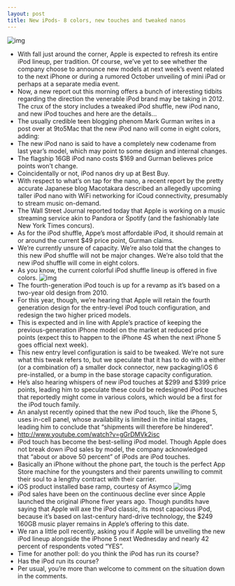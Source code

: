 ```yaml
---
layout: post
title: New iPods- 8 colors, new touches and tweaked nanos
---
```

![img](http://media.idownloadblog.com/wp-content/uploads/2012/07/Next-iPod-nano-render.jpg)
* With fall just around the corner, Apple is expected to refresh its entire iPod lineup, per tradition. Of course, we’ve yet to see whether the company choose to announce new models at next week’s event related to the next iPhone or during a rumored October unveiling of mini iPad or perhaps at a separate media event.
* Now, a new report out this morning offers a bunch of interesting tidbits regarding the direction the venerable iPod brand may be taking in 2012. The crux of the story includes a tweaked iPod shuffle, new iPod nano, and new iPod touches and here are the details…
* The usually credible teen blogging phenom Mark Gurman writes in a post over at 9to5Mac that the new iPod nano will come in eight colors, adding:
* The new iPod nano is said to have a completely new codename from last year’s model, which may point to some design and internal changes.
* The flagship 16GB iPod nano costs $169 and Gurman believes price points won’t change.
* Coincidentally or not, iPod nanos dry up at Best Buy.
* With respect to what’s on tap for the nano, a recent report by the pretty accurate Japanese blog Macotakara described an allegedly upcoming taller iPod nano with WiFi networking for iCoud connectivity, presumably to stream music on-demand.
* The Wall Street Journal reported today that Apple is working on a music streaming service akin to Pandora or Spotify (and the fashionably late New York Times concurs).
* As for the iPod shuffle, Appe’s most affordable iPod, it should remain at or around the current $49 price point, Gurman claims.
* We’re currently unsure of capacity. We’re also told that the changes to this new iPod shuffle will not be major changes. We’re also told that the new iPod shuffle will come in eight colors.
* As you know, the current colorful iPod shuffle lineup is offered in five colors.
![img](http://media.idownloadblog.com/wp-content/uploads/2012/09/iPod-shuffle-color-five-up.jpg)
* The fourth-generation iPod touch is up for a revamp as it’s based on a two-year old design from 2010.
* For this year, though, we’re hearing that Apple will retain the fourth generation design for the entry-level iPod touch configuration, and redesign the two higher priced models.
* This is expected and in line with Apple’s practice of keeping the previous-generation iPhone model on the market at reduced price points (expect this to happen to the iPhone 4S when the next iPhone 5 goes official next week).
* This new entry level configuration is said to be tweaked. We’re not sure what this tweak refers to, but we speculate that it has to do with a either (or a combination of) a smaller dock connector, new packaging/iOS 6 pre-installed, or a bump in the base storage capacity configuration.
* He’s also hearing whispers of new iPod touches at $299 and $399 price points, leading him to speculate these could be redesigned iPod touches that reportedly might come in various colors, which would be a first for the iPod touch family.
* An analyst recently opined that the new iPod touch, like the iPhone 5, uses in-cell panel, whose availability is limited in the initial stages, leading him to conclude that “shipments will therefore be hindered”.
* http://www.youtube.com/watch?v=gGrDMVk2isc
* iPod touch has become the best-selling iPod model. Though Apple does not break down iPod sales by model, the company acknowledged that “about or above 50 percent” of iPods are iPod touches.
* Basically an iPhone without the phone part, the touch is the perfect App Store machine for the youngsters and their parents unwilling to commit their soul to a lengthy contract with their carrier.
* iOS product installed base ramp, courtesy of Asymco
![img](http://media.idownloadblog.com/wp-content/uploads/2012/09/Asymco-chart-iOS-installed-base-ramp.png)
* iPod sales have been on the continuous decline ever since Apple launched the original iPhone fiver years ago. Though pundits have saying that Apple will axe the iPod classic, its most capacious iPod, because it’s based on last-century hard-drive technology, the $249 160GB music player remains in Apple’s offering to this date.
* We ran a little poll recently, asking you if Apple will be unveiling the new iPod lineup alongside the iPhone 5 next Wednesday and nearly 42 percent of respondents voted “YES”.
* Time for another poll: do you think the iPod has run its course?
* Has the iPod run its course?
* Per usual, you’re more than welcome to comment on the situation down in the comments.

